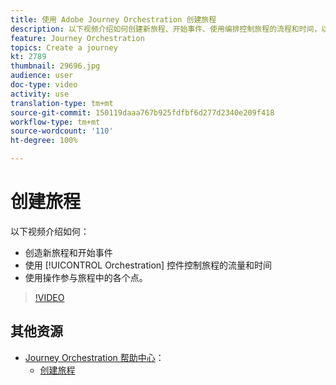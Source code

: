 ```yaml
---
title: 使用 Adobe Journey Orchestration 创建旅程
description: 以下视频介绍如何创建新旅程、开始事件、使用编排控制旅程的流程和时间，以及使用操作来参与旅程中的各个点。
feature: Journey Orchestration
topics: Create a journey
kt: 2789
thumbnail: 29696.jpg
audience: user
doc-type: video
activity: use
translation-type: tm+mt
source-git-commit: 150119daaa767b925fdfbf6d277d2340e209f418
workflow-type: tm+mt
source-wordcount: '110'
ht-degree: 100%

---
```



# 创建旅程

以下视频介绍如何：

* 创造新旅程和开始事件
* 使用 [!UICONTROL Orchestration] 控件控制旅程的流量和时间
* 使用操作参与旅程中的各个点。

>[!VIDEO](https://video.tv.adobe.com/v/29696?quality=12)

## 其他资源

* [Journey Orchestration 帮助中心](https://docs.adobe.com/content/help/zh-Hans/journeys/using/journey-orchestration-home.html)：
   * [创建旅程](https://docs.adobe.com/content/help/zh-Hans/journeys/using/building-journeys/about-journey-building/journey.html)
